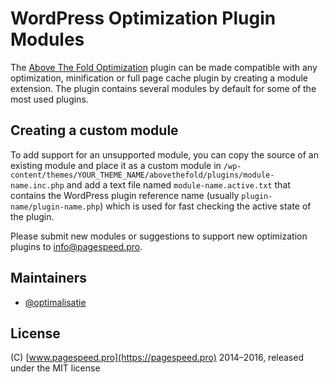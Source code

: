 # WordPress Optimization Plugin Modules

The [Above The Fold Optimization](https://wordpress.org/plugins/above-the-fold-optimization/) plugin can be made compatible with any optimization, minification or full page cache plugin by creating a module extension. The plugin contains several modules by default for some of the most used plugins.


## Creating a custom module

To add support for an unsupported module, you can copy the source of an existing module and place it as a custom module in `/wp-content/themes/YOUR_THEME_NAME/abovethefold/plugins/module-name.inc.php` and add a text file named `module-name.active.txt` that contains the WordPress plugin reference name (usually `plugin-name/plugin-name.php`) which is used for fast checking the active state of the plugin.

Please submit new modules or suggestions to support new optimization plugins to info@pagespeed.pro.

## Maintainers

* [@optimalisatie](https://github.com/optimalisatie)

## License

(C) [www.pagespeed.pro](https://pagespeed.pro) 2014–2016, released under the MIT license
